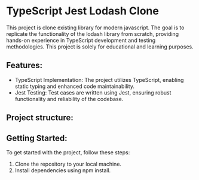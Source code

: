 # TypeScript Jest Lodash Clone

This project is clone existing library for modern javascript. The goal is to replicate the functionality of the lodash library from scratch,
providing hands-on experience in TypeScript development and testing methodologies.
This project is solely for educational and learning purposes.

## Features:

* TypeScript Implementation: The project utilizes TypeScript, enabling static typing and enhanced code maintainability.
* Jest Testing: Test cases are written using Jest, ensuring robust functionality and reliability of the codebase.

## Project structure:

## Getting Started:
To get started with the project, follow these steps:

1. Clone the repository to your local machine.
2. Install dependencies using npm install.

